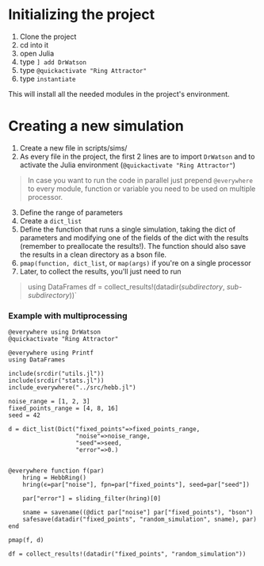 # Initializing the project

1. Clone the project
2. cd into it
3. open Julia
4. type `] add DrWatson`
5. type `@quickactivate "Ring Attractor"`
6. type `instantiate`

This will install all the needed modules in the project's environment.


# Creating a new simulation

1. Create a new file in scripts/sims/
2. As every file in the project, the first 2 lines are to import `DrWatson` and to activate the Julia environment (`@quickactivate "Ring Attractor"`)

> In case you want to run the code in parallel just prepend `@everywhere` to every module, function or variable you need to be used on multiple processor.

3. Define the range of parameters
4. Create a `dict_list`
5. Define the function that runs a single simulation, taking the dict of parameters and modifying one of the fields of the dict with the results (remember to preallocate the results!). The function should also save the results in a clean directory as a bson file.
6. `pmap(function, dict_list`, or `map(args)` if you're on a single processor
7. Later, to collect the results, you'll just need to run 

> using DataFrames
> df = collect_results!(datadir(*subdirectory*, *sub-subdirectory*))`

### Example with multiprocessing

```
@everywhere using DrWatson
@quickactivate "Ring Attractor"

@everywhere using Printf
using DataFrames

include(srcdir("utils.jl"))
include(srcdir("stats.jl"))
include_everywhere("../src/hebb.jl")

noise_range = [1, 2, 3]
fixed_points_range = [4, 8, 16]
seed = 42

d = dict_list(Dict("fixed_points"=>fixed_points_range,
				   "noise"=>noise_range,
				   "seed"=>seed,
				   "error"=>0.)


@everywhere function f(par)
	hring = HebbRing()
	hring(ϵ=par["noise"], fpn=par["fixed_points"], seed=par["seed"])

	par["error"] = sliding_filter(hring)[0]

	sname = savename((@dict par["noise"] par["fixed_points"), "bson")
	safesave(datadir("fixed_points", "random_simulation", sname), par)
end

pmap(f, d)

df = collect_results!(datadir("fixed_points", "random_simulation"))
```


